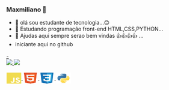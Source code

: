 ### Maxmiliano 👋


- 🔭 olá sou estudante de tecnologia...😊
- 🌱 Estudando programação front-end  HTML,CSS,PYTHON...
- 🤔 Ajudas aqui sempre serao bem vindas 👍👍👍👍 ...
-  iniciante aqui no github
<a href="">
- <div align="">
  <a href="">
  <img height="180em"src="https://github-readme-stats.vercel.app/api?username=maxxmiliano&show_icons=true&theme=dark&include_all_commits=true&count_private=true"/>
  <img height="180em" src="https://github-readme-stats.vercel.app/api/top-langs/?username=maxxmiliano&layout=compact&langs_count=7&theme=dark"/>
</div>
<div style="display: inline_block"><br>
  <img align="center" alt="Rafa-Js" height="30" width="40" src="https://raw.githubusercontent.com/devicons/devicon/master/icons/javascript/javascript-plain.svg">
 
  <img align="center" alt="Rafa-HTML" height="30" width="40" src="https://raw.githubusercontent.com/devicons/devicon/master/icons/html5/html5-original.svg">
  <img align="center" alt="Rafa-CSS" height="30" width="40" src="https://raw.githubusercontent.com/devicons/devicon/master/icons/css3/css3-original.svg">
  <img align="center" alt="Rafa-Python" height="30" width="40" src="https://raw.githubusercontent.com/devicons/devicon/master/icons/python/python-original.svg">

  
</div>



